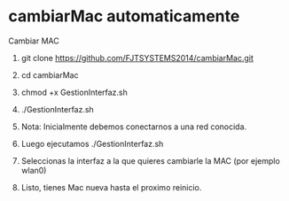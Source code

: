 # cambiarMac automaticamente
Cambiar MAC

1.    git clone https://github.com/FJTSYSTEMS2014/cambiarMac.git
2.    cd cambiarMac
3.    chmod +x GestionInterfaz.sh
4.   ./GestionInterfaz.sh

5. Nota: Inicialmente debemos conectarnos a una red conocida.
6. Luego ejecutamos ./GestionInterfaz.sh
7.  Seleccionas la interfaz a la que quieres cambiarle la MAC (por ejemplo wlan0)
8. Listo, tienes Mac nueva hasta el proximo reinicio.

